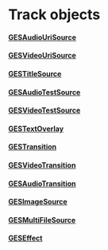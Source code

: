 # Track objects

#### [GESAudioUriSource](GESAudioUriSource.markdown)

#### [GESVideoUriSource](GESVideoUriSource.markdown)

#### [GESTitleSource](GESTitleSource.markdown)

#### [GESAudioTestSource](GESAudioTestSource.markdown)

#### [GESVideoTestSource](GESVideoTestSource.markdown)

#### [GESTextOverlay](GESTextOverlay.markdown)

#### [GESTransition](GESTransition.markdown)

#### [GESVideoTransition](GESVideoTransition.markdown)

#### [GESAudioTransition](GESAudioTransition.markdown)

#### [GESImageSource](GESImageSource.markdown)

#### [GESMultiFileSource](GESMultiFileSource.markdown)

#### [GESEffect](GESEffect.markdown)

